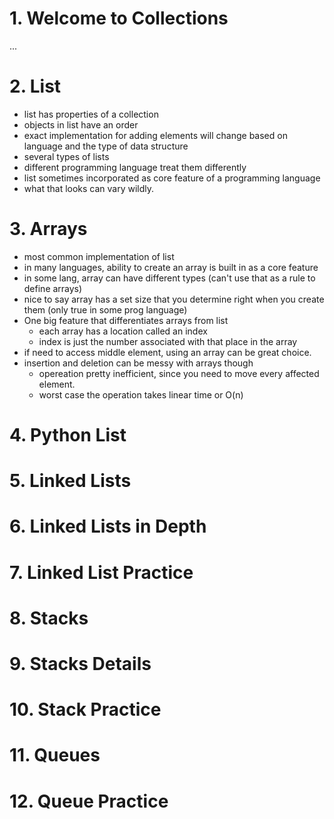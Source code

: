 # 1. Welcome to Collections
...

# 2. List

- list has properties of a collection
- objects in list have an order
- exact implementation for adding elements will change based on language and the type of data structure
- several types of lists
- different programming language treat them differently
- list sometimes incorporated as core feature of a programming language
- what that looks can vary wildly.

# 3. Arrays

- most common implementation of list
- in many languages, ability to create an array is built in as a core feature
- in some lang, array can have different types (can't use that as a rule to define arrays)
- nice to say array has a set size that you determine right when you create them (only true in some prog language)
- One big feature that differentiates arrays from list
  - each array has a location called an index
  - index is just the number associated with that place in the array
- if need to access middle element, using an array can be great choice.
- insertion and deletion can be messy with arrays though
  - opereation pretty inefficient, since you need to move every affected element.
  - worst case the operation takes linear time or O(n)

# 4. Python List



# 5. Linked Lists

# 6. Linked Lists in Depth

# 7. Linked List Practice

# 8. Stacks

# 9. Stacks Details

# 10. Stack Practice

# 11. Queues

# 12. Queue Practice
